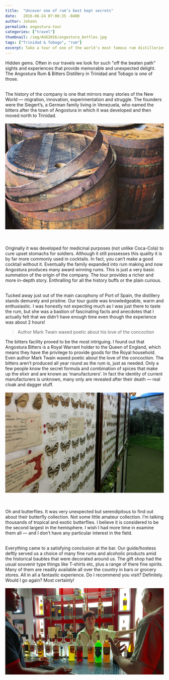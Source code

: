```yaml
---
title:  "Uncover one of rum’s best kept secrets"
date:   2016-08-24 07:00:35 -0400
author: Johann
permalink: angostura-tour
categories: ["travel"]
thumbnail: /img/AUG2016/angostura_bottles.jpg
tags: ["Trinidad & Tobago", "rum"]
excerpt: Take a tour of one of the world's most famous rum distilleries
---
```


Hidden gems. Often in our travels we look for such "off the beaten path" sights and experiences that provide memorable and unexpected delight. The Angostura Rum & Bitters Distillery in Trinidad and Tobago is one of those.
<br><br>

The history of the company is one that mirrors many stories of the New World — migration, innovation, experimentation and struggle. The founders were the Siegert’s, a German family living in Venezuela, who named the bitters after the town of Angostura in which it was developed and then moved north to Trinidad.
<br>
<br>
![Angostura Rum](/img/AUG2016/angostura_barrels.jpg)  
<br>
<br>

Originally it was developed for medicinal purposes (not unlike Coca-Cola) to cure upset stomachs for soldiers. Although it still possesses this quality it is by far more commonly used in cocktails. In fact, you can’t make a good cocktail without it. Eventually the family expanded into rum making and now Angostura produces many award winning rums. This is just a very basic summation of the origin of the company. The tour provides a richer and more in-depth story. Enthralling for all the history buffs or the plain curious.
<br><br>

Tucked away just out of the main cacophony of Port of Spain, the distillery stands demurely and pristine. Our tour guide was knowledgeable, warm and enthusiastic. I was honestly not expecting much as I was just there to taste the rum, but she was a bastion of fascinating facts and anecdotes that I actually felt that we didn’t have enough time even though the experience was about 2 hours!

> Author Mark Twain waxed poetic about his love of the concoction

The bitters facility proved to be the most intriguing. I found out that Angostura Bitters is a Royal Warrant holder to the Queen of England, which means they have the privilege to provide goods for the Royal household. Even author Mark Twain waxed poetic about the love of the concoction. The bitters aren’t produced all year round as the rum is, just as needed. Only a few people know the secret formula and combination of spices that make up the elixir and are known as ‘manufacturers’. In fact the identity of current manufacturers is unknown, many only are revealed after their death — real cloak and dagger stuff.
<br>
<br>
![Angostura Rum](/img/AUG2016/angostura_butterflies.jpg)  
<br>
<br>

Oh and butterflies. It was very unexpected but serendipitous to find out about their butterfly collection. Not some little amateur collection. I’m talking thousands of tropical and exotic butterflies. I believe it is considered to be the second largest in the hemisphere. I wish I had more time in examine them all — and I don’t have any particular interest in the field.
<br><br>

Everything came to a satisfying conclusion at the bar. Our guide/hostess deftly served us a choice of many fine rums and alcoholic products amid the historical baubles that were decorated around us. The gift shop had the usual souvenir type things like T-shirts etc, plus a range of there fine spirits. Many of them are readily available all over the country in bars or grocery stores. All in all a fantastic experience. Do I recommend you visit? Definitely. Would I go again? Most certainly!
<br>
<br>
![Angostura Rum](/img/AUG2016/angostura_bar.jpg)
